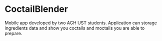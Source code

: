 # CoctailBlender
Mobile app developed by two AGH UST students. Application can storage ingredients data and show you coctails and moctails you are able to prepare.
